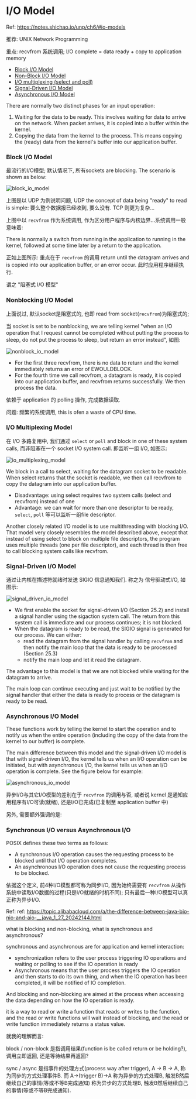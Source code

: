 # I/O Model

Ref: https://notes.shichao.io/unp/ch6/#io-models

推荐: UNIX Network Programming 

重点: recvfrom 系统调用; I/O complete = data ready + copy to application memory

- [Block I/O Model](#block-io-model)
- [Non-Block I/O Model](#nonblocking-io-model)
- [I/O multiplexing (select and poll)](#io-multiplexing-model)
- [Signal-Driven I/O Model](#signal-driven-io-model)
- [Asynchronous I/O Model](#asynchronous-io-model)

There are normally two distinct phases for an input operation:

1. Waiting for the data to be ready. This involves waiting for data to arrive on the network. When packet arrives, it is copied into a buffer within the kernel.
2. Copying the data from the kernel to the process. This means copying the (ready) data from the kernel's buffer into our application buffer.

### Block I/O Model

最流行的I/O模型; 默认情况下, 所有sockets are blocking. The scenario is shown as below:

![block_io_model](https://notes.shichao.io/unp/figure_6.1.png)

上图是以 UDP 为例说明问题, UDP the concept of data being "ready" to read is simple: 要么整个数据报已经收到, 要么没有. TCP 则更为复杂...

上图中以 `recvfrom` 作为系统调用, 作为区分用户程序与内核边界...系统调用一般意味着:

There is normally a switch from running in the application to running in the kernel, followed at some time later by a return to the application.

正如上图所示: 重点在于 `recvfrom` 的调用 return until the datagram arrives and is copied into our application buffer, or an error occur. 此时应用程序继续执行.

谓之 "阻塞式 I/O 模型"

### Nonblocking I/O Model

上面说过, 默认socket是阻塞式的, 也即 read from socket(`recvfrom`)为阻塞式的;

当 socket is set to be nonblocking, we are telling kernel "when an I/O operation that I request cannot be completed without putting the process to sleep, do not put the process to sleep, but return an error instead", 如图:

![nonblock_io_model](https://notes.shichao.io/unp/figure_6.2.png)

- For the first three recvfrom, there is no data to return and the kernel immediately returns an error of EWOULDBLOCK.
- For the fourth time we call recvfrom, a datagram is ready, it is copied into our application buffer, and recvfrom returns successfully. We then process the data.

依赖于 application 的 polling 操作, 完成数据读取.

问题: 频繁的系统调用, this is ofen a waste of CPU time.

### I/O Multiplexing Model

在 I/O 多路复用中, 我们通过 `select` or `poll` and block in one of these system calls, 而非阻塞在一个 socket I/O system call. 即监听一组 I/O, 如图示:

![io_multiplexing_model](https://notes.shichao.io/unp/figure_6.3.png)

We block in a call to select, waiting for the datagram socket to be readable. When select returns that the socket is readable, we then call recvfrom to copy the datagram into our application buffer.

- Disadvantage: using select requires two system calls (select and recvfrom) instead of one
- Advantage: we can wait for more than one descriptor to be ready, `select`, `poll` 等可以监听一组file descriptor.

Another closely related I/O model is to use multithreading with blocking I/O. That model very closely resembles the model described above, except that instead of using select to block on multiple file descriptors, the program uses multiple threads (one per file descriptor), and each thread is then free to call blocking system calls like recvfrom.

### Signal-Driven I/O Model

通过让内核在描述符就绪时发送 SIGIO 信息通知我们. 称之为 信号驱动式I/O, 如图示:

![signal_driven_io_model](https://notes.shichao.io/unp/figure_6.4.png)

- We first enable the socket for signal-driven I/O (Section 25.2) and install a signal handler using the sigaction system call. The return from this system call is immediate and our process continues; it is not blocked.
- When the datagram is ready to be read, the SIGIO signal is generated for our process. We can either:
    - read the datagram from the signal handler by calling `recvfrom` and then notify the main loop that the data is ready to be processed (Section 25.3)
    - notify the main loop and let it read the datagram.

The advantage to this model is that we are not blocked while waiting for the datagram to arrive.
 
The main loop can continue executing and just wait to be notified by the signal handler that either the data is ready to process or the datagram is ready to be read.

### Asynchronous I/O Model

These functions work by telling the kernel to start the operation and to notify us when the entire operation (including the copy of the data from the kernel to our buffer) is complete. 

The main difference between this model and the signal-driven I/O model is that with signal-driven I/O, the kernel tells us when an I/O operation can be initiated, but with asynchronous I/O, the kernel tells us when an I/O operation is complete. See the figure below for example:

![asynchronous_io_model](https://notes.shichao.io/unp/figure_6.5.png)

异步I/O与其它I/O模型的差别在于 `recvfrom` 的调用与否, 或者说 kernel 是通知应用程序有I/O可读(就绪), 还是I/O已完成(已复制至 application buffer 中)

另外, 需要额外强调的是:

### Synchronous I/O versus Asynchronous I/O

POSIX defines these two terms as follows:

- A synchronous I/O operation causes the requesting process to be blocked until that I/O operation completes.
- An asynchronous I/O operation does not cause the requesting process to be blocked.

依据这个定义, 前4种I/O模型都可称为同步I/O, 因为始终需要有 `recvfrom` 从操作系统中读取I/O数据的过程(只是I/O就绪的时机不同); 只有最后一种I/O模型可以真正称为异步I/O.

Ref: ref: https://topic.alibabacloud.com/a/the-difference-between-java-bio-nio-and-aio-__java_1_27_20242144.html

what is blocking and non-blocking, what is synchronous and asynchronous?

synchronous and asynchronous are for application and kernel interaction:

- synchronization refers to the user process triggering IO operations and waiting or polling to see if the IO operation is ready
- Asynchronous means that the user process triggers the IO operation and then starts to do its own thing, and when the IO operation has been completed, it will be notified of IO completion.

And blocking and non-blocking are aimed at the process when accessing the data depending on how the IO operation is ready.

it is a way to read or write a function that reads or writes to the function, and the read or write functions will wait instead of blocking, and the read or write function immediately returns a status value.

就我的理解而言: 

block / non-block 是指调用结果(function is be called return or be holding?), 调用立即返回, 还是等待结果再返回?

sync / async 是指事件的处理方式(process way after trigger), A -> B -> A, 称为同步的方式处理事件B. 而 A->(trigger B)->A 称为异步的方式处理B, 触发B然后继续自己的事情(等或不等B完成通知) 称为异步的方式处理B, 触发B然后继续自己的事情(等或不等B完成通知).
